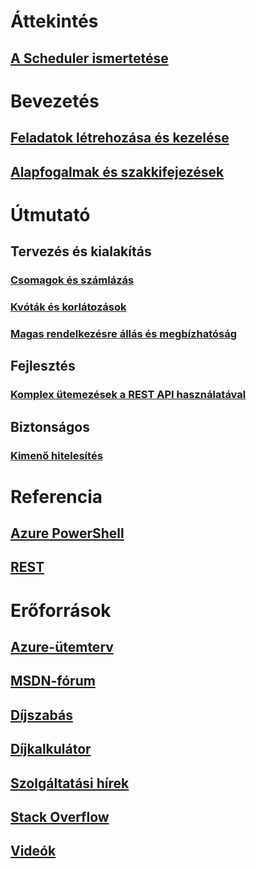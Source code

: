 

# Áttekintés
## [A Scheduler ismertetése](scheduler-intro.md)

# Bevezetés
## [Feladatok létrehozása és kezelése](scheduler-get-started-portal.md)
## [Alapfogalmak és szakkifejezések](scheduler-concepts-terms.md)

# Útmutató
## Tervezés és kialakítás
### [Csomagok és számlázás](scheduler-plans-billing.md)
### [Kvóták és korlátozások](scheduler-limits-defaults-errors.md)
### [Magas rendelkezésre állás és megbízhatóság](scheduler-high-availability-reliability.md)

## Fejlesztés
### [Komplex ütemezések a REST API használatával](scheduler-advanced-complexity.md)


## Biztonságos
### [Kimenő hitelesítés](scheduler-outbound-authentication.md)

# Referencia
## [Azure PowerShell](/powershell/module/azurerm.scheduler)
## [REST](/rest/api/scheduler)

# Erőforrások
## [Azure-ütemterv](https://azure.microsoft.com/roadmap/?category=monitoring-management)
## [MSDN-fórum](https://social.msdn.microsoft.com/Forums/home?forum=azurescheduler)
## [Díjszabás](https://azure.microsoft.com/pricing/details/scheduler/)
## [Díjkalkulátor](https://azure.microsoft.com/pricing/calculator/)
## [Szolgáltatási hírek](https://azure.microsoft.com/updates/?product=scheduler)
## [Stack Overflow](http://stackoverflow.com/questions/tagged/azure-scheduler)
## [Videók](https://azure.microsoft.com/documentation/videos/index/?services=scheduler)



